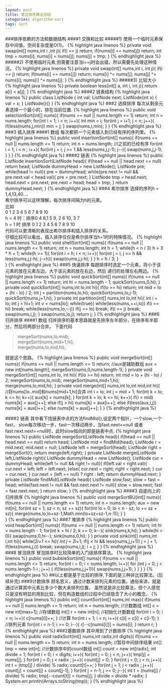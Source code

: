 ```yaml
---
layout: post
title: 常见排序算法总结
categories: algorithm-sort
tags: sort
---
```

###排序依赖的方法和数据结构
####1 交换和比较
#####1) 使用一个临时元素保存中间值，空间复杂度是O(1)。
{% highlight java linenos %}
private void swap(int[] nums,int i ,int j){
		if(i == j) return;
		if(nums[i] == nums[j]) return;
		int tmp = nums[i];
		nums[i] = nums[j];
		nums[j] = tmp;
	}
{% endhighlight java %}
#####2) 不使用临时元素,但需要注意当i==j时会出错，所以需要先处理这种情况。
{% highlight java linenos %}
 private void swap(int[] nums,int i, int j){
	 		if(i == j) return;
	 		if(nums[i] == nums[j]) return;
	    	nums[i] ^= nums[j];
	    	nums[j] ^= nums[i];
	    	nums[i] ^= nums[j];
	    }
{% endhighlight java %}
#####3) 比较大小
{% highlight java linenos %}
 private boolean less(int[] a, int i, int j){
	 	return a[i] < a[j];
	 }
{% endhighlight java %}
####2 链表结构
{% highlight java linenos %}
public class ListNode {
      int val;
      ListNode next;
      ListNode(int x) { val = x; }
      ListNode(){}
 }
{% endhighlight java %}
###2 选择排序
每次从剩余元素选择一个最小的，排在当前位置.
{% highlight java linenos %}
	 public void selectionSort(int[] nums){
	 	if(nums == null || nums.length <= 1) return;
	 	int n = nums.length;
	 	for(int i = 1; i < n; i++){
	 		int min = i;
	 		for(int j = i+1; j < n; j++){
	 			if(less(nums,j,min)) min = j;
	 		}
	 		swap(nums,i,min);
	 	}
	 }
{% endhighlight java %}
###3 插入排序
####1 数组
每次都把一个元素插入到已经有序的序列里。
{% highlight java linenos %}
 public void insertionSort(int[] nums){
	 	if(nums == null || nums.length <= 1) return;
	 	int n = nums.length;
	 	//i之前的已经有序
	 	for(int i = 1; i < n ; i++){
	 		for(int j = i; j >= 1 && less(nums,j,j-1); j--){
	 			swap(nums,j,j-1);
	 		}
	 	}
	 }
{% endhighlight java %}
####2 链表
{% highlight java linenos %}
public ListNode insertionSort(ListNode head){
		if(head == null || head.next == null) return head;
		ListNode dummyHead = new ListNode();
		ListNode pre;
		while(head != null){
			pre = dummyHead;
			while(pre.next != null && pre.next.val < head.val){
				pre = pre.next;
			}
			ListNode tmp = head.next;
			head.next = pre.next;
			pre.next = head;
			head = tmp;
		}
		return dummyHead.next;
	}
{% endhighlight java %}
###4 希尔排序
选择的序列h = 1,4,13,40....<br>
希尔排序可以这样理解，每次排序间隔为h的元素。<br>
比如<br>
0 1 2 3 4 5 6 7 8 9 10<br>
h = 4 时：排序0 4 8,1 5 9, 2 6 10, 3 7<br>
h = 1 时 排序 0 1 2 3 4 5 6 7 8 9 10<br>
代码可以更清晰的表现出希尔排序和插入排序的关系。<br>
仔细比较可以看出，插入排序仅仅是希尔排序当h=1时的特殊情况。
{% highlight java linenos %}
public void shellSort(int[] nums){
	 	if(nums == null || nums.length <= 1) return;
		int n = nums.length;
		int h = 1;
		while(h < n / 3) h = 3 * h + 1;
		while(h >= 1){
			for(int i = h; i < n; i++){
				for(int j = i; j >= h && less(nums,j,j-h); j-=h){
					swap(nums,j,j-h);
				}
			}
			h = h / 3;
		}	 	
	 }
{% endhighlight java %}
###5 快速排序
每趟排序时选定一个元素，将小于该元素的放在元素左边，大于该元素的放在右边，然后
递归的处理左右两边。
{% highlight java linenos %}
public void quickSort(int[] nums){
	 	if(nums == null || nums.length <= 1) return;
	 	int hi = nums.length - 1;
	 	quickSort(nums,0,hi);
	 }
	 private void quickSort(int[] nums,int lo,int hi){
	 	if(lo >= hi) return;
	 	int mid = lo + (hi - lo) / 2;
	 	int j = partition(nums,lo,hi);
	 	quickSort(nums,lo,j-1);
	 	quickSort(nums,j+1,hi);
	 }
	 private int partition(int[] nums,int lo,int hi){
	 	int i = lo;
	 	int j = hi+1;
	 	int v = nums[lo];
	 	while(true){
	 		while(less(nums,++i,lo)) if(i == hi) break;
	 		while(less(nums,lo,--j)) if(j == lo) break;
	 		if(i >= j) break;
	 		swap(nums,i,j);
	 	}
	 	swap(nums,lo,j);
	 	return j;
	 }
{% endhighlight java %}
###6 归并排序
####1 数组
归并排序的基本思路就是先排序左半部分，在排序有半部分，然后将两部分合并。
下面代码<br>
>	mergeSort(nums,lo,mid);<br>
	mergeSort(nums,mid+1,hi);<br>
	merge(nums,lo,mid,hi);<br>

就是这个思路。
{% highlight java linenos %}
public void mergeSort(int[] nums){
	 	if(nums == null || nums.length <= 1) return;
	 	//aux是辅助数组
	 	aux = new int[nums.length];
	 	mergeSort(nums,0,nums.length-1);
	 }
	 private void mergeSort(int[] nums,int lo, int hi){
	 	if(lo >= hi) return;
	 	int mid = lo + (hi - lo) / 2;
	 	mergeSort(nums,lo,mid);
	 	mergeSort(nums,mid+1,hi);
	 	merge(nums,lo,mid,hi);
	 }
	 private void merge(int[] nums,int lo,int mid,int hi){
	 	//将nums[lo..mid]和nums[mid+1,hi]合并
        int i = lo;
        int j = mid + 1;
        for(int k = lo; k <= hi; k++){
        	aux[k] = nums[k];
        }
        for(int k = lo; k <= hi; k++){
        	if(i > mid) nums[k] = aux[j++];
        	else if(j > hi) nums[k] = aux[i++];
        	else if(less(aux,i,j)) nums[k] = aux[i++];
        	else nums[k] = aux[j++];
        }
	 }
{% endhighlight java %}

####2 链表
其中看下找链表中点的方法findMid(),设定两个指针，一个slow,一个fast，
slow每次移动一步，fast一次移动两步，当fast.next==null 或者fast.next.next==null时，此时slow指向的即是链表中点.
{% highlight java linenos %}
public ListNode mergeSort(ListNode head){
		if(head == null || head.next == null) return head;
		ListNode mid = findMid(head);
		ListNode r = mid.next;
		mid.next = null;
		ListNode left = mergeSort(head);
		ListNode right = mergeSort(r);
		return merge(left,right);
	}
	private ListNode merge(ListNode left,ListNode right){
		ListNode dummyHead = new ListNode();
		ListNode cur = dummyHead;
		while(left != null && right != null){
			if(left.val < right.val){
				cur.next = left;
				left = left.next;
			}else{
				cur.next = right;
				right = right.next;
			}
			cur  = cur.next;
		}
		cur.next = (left == null) ? right : left;
		return dummyHead.next;
	}
	private ListNode findMid(ListNode head){
		ListNode slow,fast;
		slow = fast = head;
		while(fast.next != null && fast.next.next != null){
			slow = slow.next;
			fast = fast.next.next;
		}
		return slow;
	}
{% endhighlight java %}
####3 自底向上的归并排序
{% highlight java linenos %}
public void mergeSortBU(int[] nums){
		if(nums == null || nums.length <= 1) return;
		int n = nums.length;
		aux = new int[n];
		for(int  sz = 1; sz < n; sz += sz){
			for(int lo = 0; lo < n - sz; lo += sz + sz){
				merge(nums,lo,lo+sz-1,Math.min(lo+sz+sz-1,n-1));
			}
		}	
	}
{% endhighlight java %}
###7 堆排序
{% highlight java linenos %}
public void heapSort(int[] nums){
		if(nums == null || nums.length <= 1) return;
		int hi = nums.length - 1;
		for(int k = hi / 2; k >= 0; k--){
			sink(nums,k,hi);
		}
		while(hi > 0){
			swap(nums,0,hi--);
			sink(nums,0,hi);
		}
	}
	private void sink(int[] nums,int i,int hi){
		while(2*i+1 <= hi){
			int j = 2*i+1;
			if(j < hi && less(nums,j,j+1)) j = j + 1;
			if(less(nums,j,i)) break;
			swap(nums,i,j);
			i = j;
		}
	}
{% endhighlight java %}
###8 冒泡排序
冒泡排序时比较简单的入门级排序算法。
{% highlight java linenos %}
public void bubbleSort(int[] nums){
		if(nums == null || nums.length <= 1) return;
		for(int i = 0; i < nums.length; i++){
			for (int j = 0; j < nums.length-1-i ; j++) {
				if(!less(nums,j,j+1)){
					swap(nums,j,j+1);
				}
			}
		}
	}
{% endhighlight java %}
##以上都是基于比较的排序,下面的是三种非比较算法。(后续补完)
###9计数排序
顾名思义，通过计数来排列元素的位置。通俗来讲，就是通过计算其中元素比多少个数大来排列位置，
虽然说是非比较算法，但个人感觉只是没有明显的用到比较，但在构造数组的过程中已经隐含了大小的概念。
{% highlight java linenos %}
public int[] countSort(int[] nums,int max){
		if(nums == null || nums.length <= 1) return;
		int n = nums.length;
		//计数数组
		int[] c = new int[max+1];
		//存储数组
		int[] r = new int[n];
		//初始化计数数组
		for(int i = 0; i < n; i++){
			c[nums[i]]++;
		}
		//计算
		for(int i = 1; i < n; i++){
			c[i] = c[i] + c[i-1];
		}
		//排列元素
		for(int i = n-1; i >= 0; i--){
			r[--c[nums[i]]] = nums[i];
		}
		return r;
	}
{% endhighlight java %}
###2基数排序
其中用到了计数排序
{% highlight java linenos %}
public void radixSort(int[] nums,int radix,int digits){
		if(nums == null || nums.length <= 1) return;
		int n = nums.length;
		//暂存中间排序结果
		int[] tmp = new int[n];
		//计数排序中的count数组
		int[] count = new int[radix];
		int divide = 1;
		for(int i = 0; i < digits; i++){
			for(int j = 0; j < n; j++){
				tmp[j] = nums[j];
			}
			for(int j = 0; j < radix ; j++){
				count[j]  = 0;
			}
			for(int j = 0; j < n; j++){
				int t = (tmp[j] / divide) % radix;
				count[t]++;
			}
			for(int j = 1; j < radix ; j++){
				count[j]  = count[j] + count[j-1];
			}
			for(int j = n-1; j >= 0; j--){
				int t = (nums[j] / divide) % radix;
				tmp[--count[t]] = nums[j];
			}
			divide = divide * radix;
		}
		System.err.println(Arrays.toString(tmp));
	}
{% endhighlight java %}
